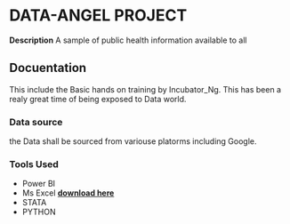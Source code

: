 # DATA-ANGEL PROJECT
**Description**
A sample of public health information available to all
## Docuentation
This include the Basic hands on training by Incubator_Ng. This has been a realy great time of being exposed to Data world.
### Data source
the Data shall be sourced from variouse platorms including Google.
### Tools Used
- Power BI
- Ms Excel [**download here**](https://www.microsoft.com/en-us/microsoft-365/excel)
- STATA
- PYTHON



